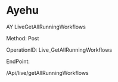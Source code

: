 #     Ayehu


AY LiveGetAllRunningWorkflows

Method: Post

OperationID: Live_GetAllRunningWorkflows

EndPoint:

/Api/live/getAllRunningWorkflows
